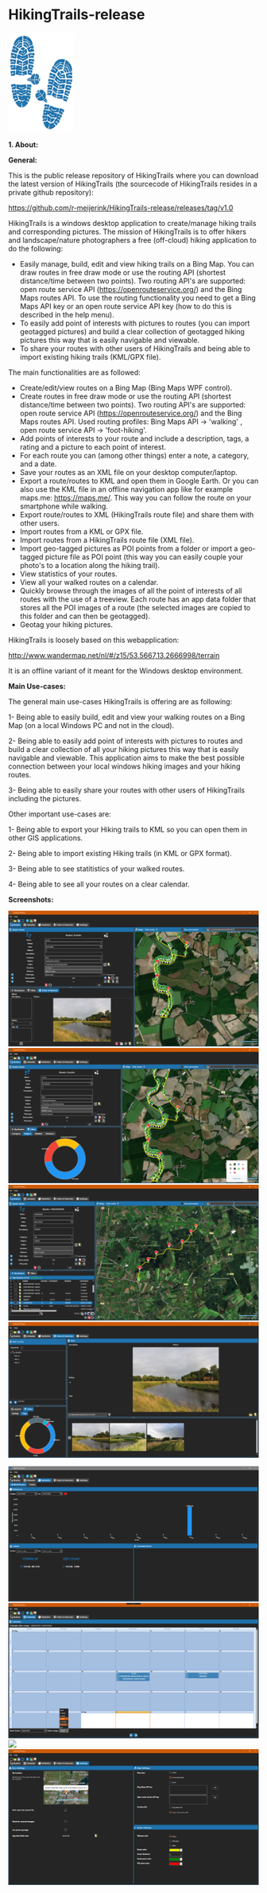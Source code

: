 # HikingTrails-release

<img src="/hticon.png" width="130" height="200">

**1. About:**

**General:**

This is the public release repository of HikingTrails where you can download the latest version of HikingTrails (the sourcecode of HikingTrails resides in a private github repository):

https://github.com/r-meijerink/HikingTrails-release/releases/tag/v1.0

HikingTrails is a windows desktop application to create/manage hiking trails and corresponding pictures. The mission of HikingTrails is to offer hikers and landscape/nature photographers a free (off-cloud) hiking application to do the following:
- Easily manage, build, edit and view hiking trails on a Bing Map. You can draw routes in free draw mode or use the routing API (shortest distance/time between two points). Two routing API's are supported: open route service API (https://openrouteservice.org/) and the Bing Maps routes API. To use the routing functionality you need to get a Bing Maps API key or an open route service API key (how to do this is described in the help menu).
- To easily add point of interests with pictures to routes (you can import geotagged pictures) and build a clear collection of geotagged hiking pictures this way that is easily navigable and viewable.
- To share your routes with other users of HikingTrails and being able to import existing hiking trails (KML/GPX file).

The main functionalities are as followed:

- Create/edit/view routes on a Bing Map (Bing Maps WPF control).
- Create routes in free draw mode or use the routing API (shortest distance/time between two points). Two routing API's are supported: open route service API (https://openrouteservice.org/) and the Bing Maps routes API. Used routing profiles: Bing Maps API -> 'walking' , open route service API -> 'foot-hiking'.
- Add points of interests to your route and include a description, tags, a rating and a picture to each point of interest.
- For each route you can (among other things) enter a note, a category, and a date.
- Save your routes as an XML file on your desktop computer/laptop.
- Export a route/routes to KML and open them in Google Earth. Or you can also use the KML file in an offline navigation app like for example maps.me: https://maps.me/. This way you can follow the route on your smartphone while walking.
- Export route/routes to XML (HikingTrails route file) and share them with other users.
- Import routes from a KML or GPX file.
- Import routes from a HikingTrails route file (XML file).
- Import geo-tagged pictures as POI points from a folder or import a geo-tagged picture file as POI point (this way you can easily couple your photo's to a location along the hiking trail).
- View statistics of your routes.
- View all your walked routes on a calendar.
- Quickly browse through the images of all the point of interests of all routes with the use of a treeview.
Each route has an app data folder that stores all the POI images of a route (the selected images are copied to this folder and can then be geotagged).
- Geotag your hiking pictures.


HikingTrails is loosely based on this webapplication:

http://www.wandermap.net/nl/#/z15/53.5667,13.2666998/terrain

It is an offline variant of it meant for the Windows desktop environment.

**Main Use-cases:**

The general main use-cases HikingTrails is offering are as following:

1- Being able to easily build, edit and view your walking routes on a Bing Map (on a local Windows PC and not in the cloud).

2- Being able to easily add point of interests with pictures to routes and build a clear collection of all your hiking pictures this way that is easily navigable and viewable.
This application aims to make the best possible connection between your local windows hiking images and your hiking routes.

3- Being able to easily share your routes with other users of HikingTrails including the pictures. 

Other important use-cases are:

1- Being able to export your Hiking trails to KML so you can open them in other GIS applications. 

2- Being able to import existing Hiking trails (in KML or GPX format).

3- Being able to see statitistics of your walked routes.

4- Being able to see all your routes on a clear calendar.

**Screenshots:**

![](/screenshot1.png)
![](/screenshot0.png)
![](/screenshot2.png)
![](/screenshot4.png)

![](/screenshot3.png)
![](/screenshot5.png)
![](/screenshot6.png)
![](/Screenshot10.png)


